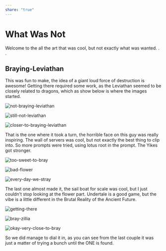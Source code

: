 ```yaml
---  
share: "true"  
---  
```

  
# What Was Not  
  
Welcome to the all the art that was cool, but not exactly what was wanted. . .   
  
## Braying-Leviathan  
  
This was fun to make, the idea of a giant loud force of destruction is awesome! Getting there required some work, as the Leviathan seemed to be closely related to dragons, which as show below is where the images started.  
  
![not-braying-leviathan](./not-braying-leviathan.png)  
  
![still-not-leviathan](./still-not-leviathan.png)  
  
![closer-to-braying-leviathan](./closer-to-braying-leviathan.png)  
  
That is the one where it took a turn, the horrible face on this guy was really inspiring. The wall of servers was cool, but not exactly the best thing to clip into. So more prompts were tried, using lotus root in the prompt. The Yikes got stronger.  
  
![too-sweet-to-bray](./too-sweet-to-bray.png)  
  
![bad-flower](./bad-flower.png)  
  
![every-day-we-stray](./every-day-we-stray.png)  
  
The last one almost made it, the sail boat for scale was cool, but I just couldn't stop looking at the flower part. Undertale is a good game, but the vibe is a little different in the Brutal Reality of the Ancient Future.  
  
![getting-there](./getting-there.png)  
  
![bray-zillia](./bray-zillia.png)  
  
![okay-very-close-to-bray](./okay-very-close-to-bray.png)  
  
So we did manage to dial it in, as you can see from the last couple it was just a matter of trying a bunch until the ONE is found.  
  
